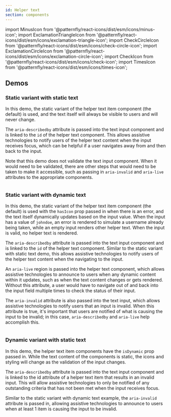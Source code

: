 ```yaml
---
id: Helper text
section: components
---
```


import MinusIcon from '@patternfly/react-icons/dist/esm/icons/minus-icon';
import ExclamationTriangleIcon from '@patternfly/react-icons/dist/esm/icons/exclamation-triangle-icon';
import CheckCircleIcon from '@patternfly/react-icons/dist/esm/icons/check-circle-icon';
import ExclamationCircleIcon from '@patternfly/react-icons/dist/esm/icons/exclamation-circle-icon';
import CheckIcon from '@patternfly/react-icons/dist/esm/icons/check-icon';
import TimesIcon from '@patternfly/react-icons/dist/esm/icons/times-icon';

## Demos

### Static variant with static text

In this demo, the static variant of the helper text item component (the default) is used, and the text itself will always be visible to users and will never change.

The `aria-describedby` attribute is passed into the text input component and is linked to the `id` of the helper text component. This allows assistive technologies to notify users of the helper text content when the input receives focus, which can be helpful if a user navigates away from and then back to the input.

Note that this demo does not validate the text input component. When it would need to be validated, there are other steps that would need to be taken to make it accessible, such as passing in `aria-invalid` and `aria-live` attributes to the appropriate components.

```ts file='./examples/HelperText/HelperTextStaticVariantStaticText.tsx'
```

### Static variant with dynamic text

In this demo, the static variant of the helper text item component (the default) is used with the `hasIcon` prop passed in when there is an error, and the text itself dynamically updates based on the input value. When the input has a value of `johndoe`, an error is rendered to simulate a username already being taken, while an empty input renders other helper text. When the input is valid, no helper text is rendered.

The `aria-describedby` attribute is passed into the text input component and is linked to the `id` of the helper text component. Similar to the static variant with static text demo, this allows assistive technologies to notify users of the helper text content when the navigating to the input.

An `aria-live` region is passed into the helper text component, which allows assistive technologies to announce to users when any dynamic content within it updates, such as when the text content changes or gets rendered. Without this attribute, a user would have to navigate out of and back into the input field multiple times to check the status of their input.

The `aria-invalid` attribute is also passed into the text input, which allows assistive technologies to notify users that an input is invalid. When this attribute is true, it's important that users are notified of what is causing the input to be invalid; in this case, `aria-describedby` and `aria-live` help accomplish this.

```ts file='./examples/HelperText/HelperTextStaticVariantDynamicText.tsx'
```

### Dynamic variant with static text

In this demo, the helper text item components have the `isDynamic` prop passed in. While the text content of the components is static, the icons and styling will change as the validation of the input changes.

The `aria-describedby` attribute is passed into the text input component and is linked to the id attribute of a helper text item that results in an invalid input. This will allow assistive technologies to only be notified of any outstanding criteria that has not been met when the input receives focus.

Similar to the static variant with dynamic text example, the `aria-invalid` attribute is passed in, allowing assistive technologies to announce to users when at least 1 item is causing the input to be invalid.

```ts file='./examples/HelperText/HelperTextDynamicVariantDynamicText.tsx'
```
